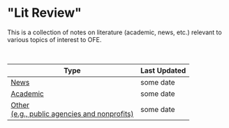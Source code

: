 # "Lit Review"

This is a collection of notes on literature (academic, news, etc.) relevant to various topics of interest to OFE.

<br>

**Type**                                                       | **Last Updated**
---------------------------------------------------------------| ----------------
[News](./main.md)                                              | some date   
[Academic](./main.md)                                          | some date  
[Other <br> (e.g., public agencies and nonprofits)](./main.md) | some date  

